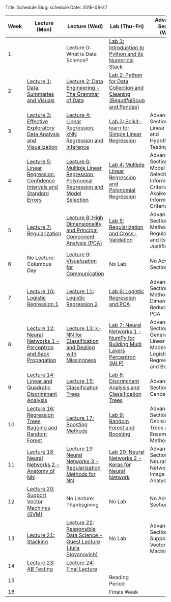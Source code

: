 Title: Schedule
Slug: schedule
Date: 2019-08-27


|Week|Lecture (Mon)|Lecture (Wed)|Lab (Thu-Fri)|Advanced Section (Wed)|Assignment (R:Released Tue - D:Due Wed)|
|-----|-----|-----|-----|-----|-----|
|1||Lecture 0: What is Data Science?|[Lab 1: Introduction to Python and its Numerical Stack]({filename}/labs/lab1/index.md)||R:HW0||
|2|[Lecture 1: Data, Summaries and Visuals]({filename}/lectures/lecture1/index.md)|[Lecture 2: Data Engineering - The Grammar of Data]({filename}/lectures/lecture2/index.md)|[Lab 2: Python for Data Collection and Cleaning (BeautifulSoup and Pandas)]({filename}/labs/lab2/index.md)||R:HW1 - D:HW0||
|3|[Lecture 3: Effective Exploratory Data Analysis and Visualization]({filename}/lectures/lecture3/index.md)|[Lecture 4: Linear Regression, kNN Regression and Inference]({filename}/lectures/lecture4/index.md)|[Lab 3: Scikit-learn for Simple Linear Regression]({filename}/labs/lab3/index.md)|Advanced Section 1: Linear Algebra and Hypothesis Testing|R:HW2 - D:HW1||
|4|[Lecture 5: Linear Regression, Confidence Intervals and Standard Errors]({filename}/lectures/lecture5/index.md)|[Lecture 6: Multiple Linear Regression, Polynomial Regression and Model Selection]({filename}/lectures/lecture6/index.md)|[Lab 4: Multiple Linear Regression and Polynomial Regression]({filename}/labs/lab4/index.md)|Advanced Section 2: Model Selection and Information Criteria - Akaike Information Criterion (AIC)|R:HW3 - D:HW2||
|5|[Lecture 7: Regularization]({filename}/lectures/lecture7/index.md)|[Lecture 8:  High Dimensionality and Principal Component Analysis (PCA)]({filename}/lectures/lecture8/index.md)|[Lab 5: Regularization and Cross-Validation]({filename}/labs/lab5/index.md)|Advanced Section 3: Methods of Regularization and its Justifications|R:HW4(individual) D:HW3||
|6|No Lecture: Columbus Day|[Lecture 9: Visualization for Communication]({filename}/lectures/lecture9/index.md)|No Lab|No Advanced Section|No Assignment||
|7|[Lecture 10: Logistic Regression 1]({filename}/lectures/lecture10/index.md)|[Lecture 11: Logistic Regression 2]({filename}/lectures/lecture11/index.md)|[Lab 6: Logistic Regression and PCA]({filename}/labs/lab6/index.md)|Advanced Section 4: Methods of Dimensionality Reduction - PCA|R:HW5 - D:HW4||
|8|[Lecture 12:  Neural Networks 1 - Perceptron and Back Propagation]({filename}/lectures/lecture12/index.md)|[Lecture 13: k-NN for Classification and Dealing with Missingness]({filename}/lectures/lecture13/index.md)|[Lab 7: Neural Networks 1 - NumPy for Building Multi Layers Perceptron (MLP)]({filename}/labs/lab7/index.md)|Advanced Section 5: Generalized Linear Models, Logistic Regression and Beyond|R:HW6 - D:HW5||
|9|[Lecture 14: Linear and Quadratic Discriminant Analysis]({filename}/lectures/lecture14/index.md)|[Lecture 15: Classification Trees]({filename}/lectures/lecture15/index.md)|[Lab 8: Discriminant Analysis and Classification Trees]({filename}/labs/lab8/index.md)|Advanced Section 6: Cancelled|R:HW7 - D:HW6||
|10|[Lecture 16: Regression Trees Bagging and Random Forest]({filename}/lectures/lecture16/index.md)|[Lecture 17: Boosting Methods]({filename}/lectures/lecture17/index.md)|[Lab 9: Random Forest and Boosting]({filename}/labs/lab9/index.md)|Advanced Section 7: Decision Trees and Ensemble Methods|R:HW8 - D:HW7||
|11|[Lecture 18: Neural Networks 2 - Anatomy of NN]({filename}/lectures/lecture18/index.md)|[Lecture 19: Neural Networks 3 - Regularization Methods for NN]({filename}/lectures/lecture19/index.md)|[Lab 10: Neural Networks 2 - Keras for Neural Network]({filename}/labs/lab10/index.md)|Advanced Section 8: Neural Networks for Image Analysis|R:HW9(individual) D:HW8||
|12|[Lecture 20: Support Vector Machines (SVM)]({filename}/lectures/lecture20/index.md)|No Lecture: Thanksgiving|No Lab|No Advanced Section|No Assignment||
|13|[Lecture 21: Stacking]({filename}/lectures/lecture21/index.md)|[Lecture 22: Responsible Data Science - Guest Lecture (Julia Stoyanovich)]({filename}/lectures/lecture22/index.md)|No Lab|Advanced Section 9: Support Vector Machines|D:HW9||
|14|[Lecture 23: AB Testing]({filename}/lectures/lecture23/index.md)|[Lecture 24: Final Lecture]({filename}/lectures/lecture24/index.md)||||
|15|||Reading Period|||
|16|||Finals Week|||

